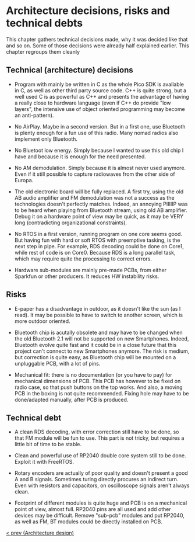 # Architecture decisions, risks and technical debts

This chapter gathers technical decisions made, why it was decided like that and so on. Some of those decisions were already half explained earlier. This chapter regroups them cleanly

## Technical (architecture) decisions

- Program with mainly be written in C as the whole Pico SDK is available in C, as well as other third party source code. C++ is quite strong, but a well used C is as powerful as C++ and presents the advantage of having a really close to hardware language (even if C++ do provide "low layers", the intensive use of object oriented programming may become an anti-pattern).  

- No AirPlay. Maybe in a second version. But in a first one, use Bluetooth is plenty enough for a fun use of this radio. Many nomad radios also implement only Bluetooth.  

- No Bluetoot low energy. Simply because I wanted to use this old chip I have and because it is enough for the need presented.  

- No AM demodulation. Simply because it is almost never used anymore. Even if it still possible to capture radiowaves from the other side of Europa.  

- The old electronic board will be fully replaced. A first try, using the old AB audio amplifier and FM demodulation was not a success as the technologies doesn't perfectly matches. Indeed, an annoying PIIIIIP was to be heard when playing from Bluetooth stream, using old AB amplifier. Debug it on a hardware point of view may be quick, as it may be VERY long (contradicting organizational constraints).

- No RTOS in a first version, running program on one core seems good. But having fun with hard or soft RTOS with preemptive tasking, is the next step in pipe. For example, RDS decoding could be done on Core1, while rest of code is on Core0. Because RDS is a long parallel task, which may require quite the processing to correct errors.

- Hardware sub-modules are mainly pre-made PCBs, from either Sparkfun or other producers. It reduces HW instability risks.

## Risks

- E-paper has a disadvantage in outdoor, as it doesn't like the sun (as I read). It may be possible to have to switch to another screen, which is more outdoor oriented.

- Bluetooth chip is acutally obsolete and may have to be changed when the old Bluetooth 2.1 will not be supported on new Smartphones. Indeed, Bluetooth evolve quite fast and it could be in a close future that this project can't connect to new Smartphones anymore. The risk is medium, but correction is quite easy, as Bluetooth chip will be mounted on a unpluggable PCB, with a lot of pins.

- Mechanical fit: there is no documentation (or you have to pay) for mechanical dimensions of PCB. This PCB has however to be fixed on ŕadio case, so that push buttons on the top works. And also, a moving PCB in the boxing is not quite recommended. Fixing hole may have to be done/adapted manually, after PCB is produced.

## Technical debt

- A clean RDS decoding, with error correction still have to be done, so that FM module will be fun to use. This part is not tricky, but requires a little bit of time to be stable.

- Clean and powerful use of RP2040 double core system still to be done. Exploit it with FreeRTOS.

- Rotary encoders are actually of poor quality and doesn't present a good A and B signals. Sometimes turing directly procures an indirect turn. Even with resistors and capacitors, on oscilloscope signals aren't always clean.

- Footprint of different modules is quite huge and PCB is on a mechanical point of view, almost full. RP2040 pins are all used and add other devices may be difficult. Remove "sub-pcb" modules and put RP2040, as well as FM, BT modules could be directly installed on PCB.

[< prev (Architecture design)](./ARC42_architectureMain.md)